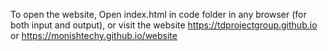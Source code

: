 To open the website, Open index.html in code folder in any browser (for both input and output),
or visit the website https://tdprojectgroup.github.io or https://monishtechy.github.io/website